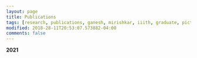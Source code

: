 ```yaml
---
layout: page
title: Publications 
tags: [research, publications, ganesh, mirishkar, iiith, graduate, pict]
modified: 2018-28-11T20:53:07.573882-04:00
comments: false
---
```


**2021**


